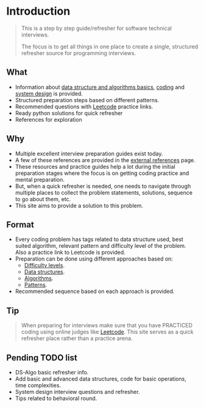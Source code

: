 # Introduction

> This is a step by step guide/refresher for software technical interviews.
>
> The focus is to get all things in one place to create a single, structured refresher source for programming interviews.

## What

- Information about [data structure and algorithms basics](DS-Algo-basics.md), [coding](coding.md) and [system design](system-design.md) is provided.
- Structured preparation steps based on different patterns.
- Recommended questions with [Leetcode](https://leetcode.com/) practice links.
- Ready python solutions for quick refresher
- References for exploration

## Why

- Multiple excellent interview preparation guides exist today.
- A few of these references are provided in the [external references](external.md) page.
- These resources and practice guides help a lot during the initial preparation stages where the focus is on getting coding practice and mental preparation.
- But, when a quick refresher is needed, one needs to navigate through multiple places to collect the problem statements, solutions, sequence to go about them, etc.
- This site aims to provide a solution to this problem.

## Format

- Every coding problem has tags related to data structure used, best suited algorithm, relevant pattern and difficulty level of the problem. Also a practice link to Leetcode is provided.
- Preparation can be done using different approaches based on:
  - [Difficulty levels](coding.md#difficulty-levels).
  - [Data structures](coding.md#data-structures).
  - [Algorithms](coding.md#algorithms).
  - [Patterns](coding.md#patterns).
- Recommended sequence based on each approach is provided.

## Tip

> When preparing for interviews make sure that you have PRACTICED coding using online judges like [Leetcode](https://leetcode.com/).
> This site serves as a quick refresher place rather than a practice arena.

## Pending TODO list

- DS-Algo basic refresher info.
- Add basic and advanced data structures, code for basic operations, time complexities.
- System design interview questions and refresher.
- Tips related to behavioral round.
